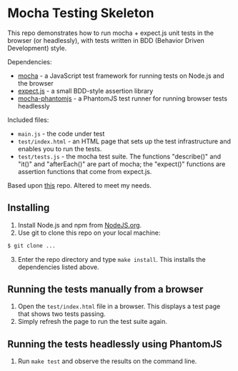 # Mocha Testing Skeleton

This repo demonstrates how to run mocha + expect.js unit tests in the browser
(or headlessly), with tests written in BDD (Behavior Driven Development) style.

Dependencies:
- [mocha](http://visionmedia.github.io/mocha/) - a JavaScript test framework
  for running tests on Node.js and the browser
- [expect.js](https://github.com/LearnBoost/expect.js/) - a small BDD-style
  assertion library
- [mocha-phantomjs](https://github.com/metaskills/mocha-phantomjs) - a 
  PhantomJS test runner for running browser tests headlessly

Included files:
- `main.js` - the code under test
- `test/index.html` - an HTML page that sets up the test infrastructure and enables you to run the tests.
- `test/tests.js` - the mocha test suite. The functions "describe()" and "it()" and "afterEach()" are part of mocha; the "expect()" functions are assertion functions that come from expect.js.

Based upon [this](https://github.com/evangoer/mocha-unit-testing) repo. Altered to meet my needs.

## Installing

1. Install Node.js and npm from [NodeJS.org](http://nodejs.org/). 
2. Use git to clone this repo on your local machine:
```sh
$ git clone ...
```

3. Enter the repo directory and type `make install`. This installs the dependencies listed above.

## Running the tests manually from a browser

1. Open the `test/index.html` file in a browser. This displays a test page that shows two tests passing.
2. Simply refresh the page to run the test suite again.

## Running the tests headlessly using PhantomJS

1. Run `make test` and observe the results on the command line.

